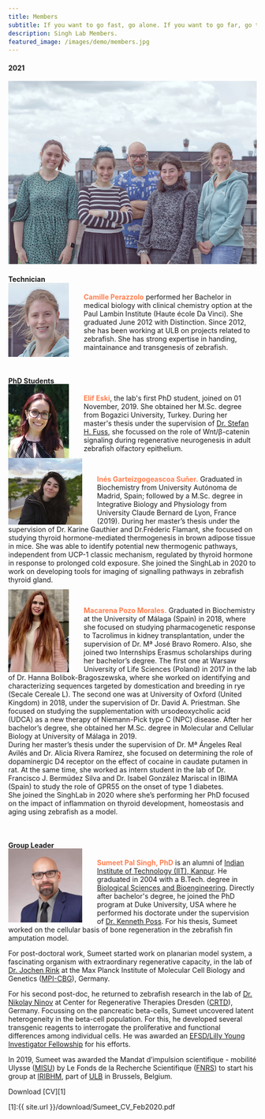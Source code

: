 ```yaml
---
title: Members
subtitle: If you want to go fast, go alone. If you want to go far, go together.
description: Singh Lab Members.
featured_image: /images/demo/members.jpg
---
```


#### 2021

<img src="/images/members/GroupPhoto2021_Small.jpg" alt="GroupPhoto 2021">

#### Technician
<img src="/images/members/Camille.jpg" alt="Camille" style="float:left;width:123px;height:150px;margin:-20px 30px 0px 0px">

<span style="color:coral">**Camille Perazzolo**</span> performed her Bachelor in medical biology with clinical chemistry option at the Paul Lambin Institute (Haute école Da Vinci). She graduated June 2012 with Distinction. Since 2012, she has been working at ULB on projects related to zebrafish. She has strong expertise in handing, maintainance and transgenesis of  zebrafish. 

<br/>

#### PhD Students
<img src="/images/members/Elif.jpg" alt="Elif" style="float:left;width:123px;height:150px;margin:-20px 30px 0px 0px">

<span style="color:coral">**Elif Eski**</span>, the lab's first PhD student, joined on 01 November, 2019. She obtained her M.Sc. degree from Bogazici University, Turkey. During her master's thesis under the supervision of [Dr. Stefan H. Fuss](http://neurobio.boun.edu.tr/), she focussed on the role of Wnt/β-catenin signaling during regenerative neurogenesis in adult zebrafish olfactory epithelium. 

<br/>

<img src="/images/members/Ines.jpg" alt="Ines" style="float:left;width:150px;height:135px;margin:-20px 30px 0px 0px">

<span style="color:coral">**Inés Garteizgogeascoa Suñer.**</span> Graduated in Biochemistry from University Autónoma de Madrid, Spain; followed by a M.Sc. degree in Integrative Biology and Physiology from University Claude Bernard de Lyon, France (2019). During her master’s thesis under the supervision of Dr. Karine Gauthier and Dr.Fréderic Flamant, she focused on studying thyroid hormone-mediated thermogenesis in brown adipose tissue in mice. She was able to identify potential new thermogenic pathways, independent from UCP-1 classic mechanism, regulated by thyroid hormone in response to prolonged cold exposure. She joined the SinghLab in 2020 to work on developing tools for imaging of signalling pathways in zebrafish thyroid gland.

<br/>

<img src="/images/members/Macarena.jpeg" alt="Macarena" style="float:left;width:123px;height:168px;margin:-20px 30px 0px 0px">

<span style="color:coral">**Macarena Pozo Morales.**</span> Graduated in Biochemistry at the University of Málaga (Spain) in 2018, where she focused on studying pharmacogenetic response to Tacrolimus in kidney transplantation, under the supervision of Dr. Mª José Bravo Romero. Also, she joined two Internships Erasmus scholarships during her bachelor’s degree. The first one at Warsaw University of Life Sciences (Poland) in 2017 in the lab of Dr. Hanna Bolibok-Bragoszewska, where she worked on identifying and characterizing sequences targeted by domestication and breeding in rye (Secale Cereale L). The second one was at University of Oxford (United Kingdom) in 2018, under the supervision of Dr. David A. Priestman. She focused on studying the supplementation with ursodeoxycholic acid (UDCA) as a new therapy of Niemann-Pick type C (NPC) disease. After her bachelor’s degree, she obtained her M.Sc. degree in Molecular and Cellular Biology at University of Málaga in 2019. <br/>
During her master’s thesis under the supervision of Dr. Mª Ángeles Real Avilés and Dr. Alicia Rivera Ramírez, she focused on determining the role of dopaminergic D4 receptor on the effect of cocaine in caudate putamen in rat. At the same time, she worked as intern student in the lab of Dr. Francisco J. Bermúdez Silva and Dr. Isabel González Mariscal in IBIMA (Spain) to study the role of GPR55 on the onset of type 1 diabetes. <br/>
She joined the SinghLab in 2020 where she’s performing her PhD focused on the impact of inflammation on thyroid development, homeostasis and aging using zebrafish as a model.

<br/>

#### Group Leader
<img src="/images/members/sumeet.jpeg" alt="Sumeet" style="float:left;width:150px;height:150px;margin:-20px 30px 0px 0px"> 

<span style="color:coral">**Sumeet Pal Singh, PhD**</span> is an alumni of [Indian Institute of Technology (IIT), Kanpur](https://www.iitk.ac.in/). He graduated in 2004 with a B.Tech. degree in [Biological Sciences and Bioengineering](http://www.iitk.ac.in/bsbe/). Directly after bachelor's degree, he joined the PhD program at Duke University, USA where he performed his doctorate under the supervision of [Dr. Kenneth Poss](https://sites.duke.edu/posslab/). For his thesis, Sumeet worked on the cellular basis of bone regeneration in the zebrafish fin amputation model.  
  
For post-doctoral work, Sumeet started work on planarian model system, a fascinating organism with extraordinary regenerative capacity, in the lab of [Dr. Jochen Rink](https://www.mpi-cbg.de/research-groups/current-groups/jochen-rink/research-focus/) at the Max Planck Institute of Molecular Cell Biology and Genetics ([MPI-CBG](https://www.mpi-cbg.de/home/)), Germany.  
  
For his second post-doc, he returned to zebrafish research in the lab of [Dr. Nikolay Ninov](https://www.crt-dresden.de/research/research-groups/core-groups/group-leaders/dr-nikolay-ninov/) at Center for Regenerative Therapies Dresden ([CRTD](https://www.crt-dresden.de/about-us/)), Germany. Focussing on the pancreatic beta-cells, Sumeet uncovered latent heterogeneity in the beta-cell population. For this, he developed several transgenic reagents to interrogate the proliferative and functional differences among individual cells. He was awarded an [EFSD/Lilly Young Investigator Fellowship](http://www.europeandiabetesfoundation.org/efsdlilly-young-investigator.html) for his efforts.  
  
In 2019, Sumeet was awarded the Mandat d’impulsion scientifique - mobilité Ulysse ([MISU](https://www.frs-fnrs.be/fr/reglements-guides#bourses-mandats)) by Le Fonds de la Recherche Scientifique ([FNRS](https://www.frs-fnrs.be/fr/)) to start his group at [IRIBHM](https://iribhm.org/), part of [ULB](https://www.ulb.be/en) in Brussels, Belgium.  
  
Download [CV][1]

[1]:{{ site.url }}/download/Sumeet_CV_Feb2020.pdf
